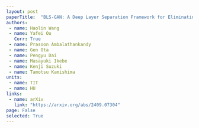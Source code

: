 ```yaml
---
layout: post
paperTitle:  "BLS-GAN: A Deep Layer Separation Framework for Eliminating Bone Overlap in Conventional Radiographs"
authors:
 - name: Haolin Wang
 - name: Yafei Ou
   Corr: True
 - name: Prasoon Ambalathankandy
 - name: Gen Ota
 - name: Pengyu Dai
 - name: Masayuki Ikebe
 - name: Kenji Suzuki
 - name: Tamotsu Kamishima
units:
 - name: TIT
 - name: HU
links:
 - name: arXiv
   link: "https://arxiv.org/abs/2409.07304"
page: False
selected: True
---
```

